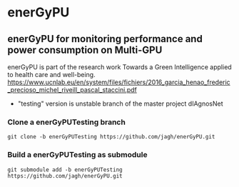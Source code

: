 # enerGyPU
enerGyPU for monitoring performance and power consumption on Multi-GPU
----------------------------------------------------------------------------------------

enerGyPU is part of the research work Towards a Green Intelligence applied to health care and well-being.
https://www.ucnlab.eu/en/system/files/fichiers/2016_garcia_henao_frederic_precioso_michel_riveill_pascal_staccini.pdf

* "testing" version is unstable branch of the master project dIAgnosNet

### Clone a enerGyPUTesting branch

```git clone -b enerGyPUTesting https://github.com/jagh/enerGyPU.git```

### Build a enerGyPUTesting as submodule

```git submodule add -b enerGyPUTesting https://github.com/jagh/enerGyPU.git```

